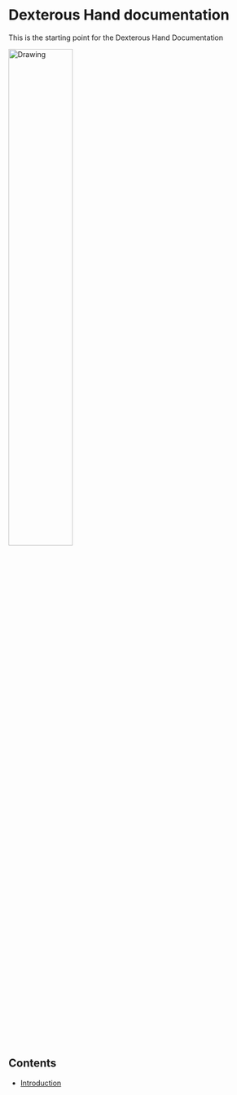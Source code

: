 # Dexterous Hand documentation
This is the starting point for the Dexterous Hand Documentation

<img src="https://www.shadowrobot.com/wp-content/uploads/HandswRubiks1.png" alt="Drawing" style="width: 50%;"/>

## Contents

* [Introduction](user_guide/1_introduction.md)


